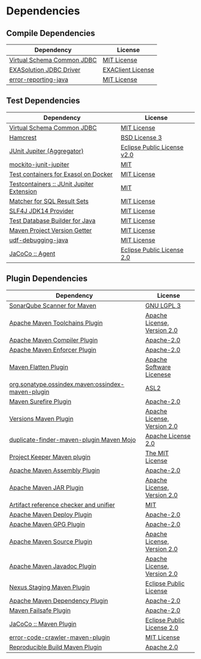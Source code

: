 <!-- @formatter:off -->
# Dependencies

## Compile Dependencies

| Dependency                      | License                |
| ------------------------------- | ---------------------- |
| [Virtual Schema Common JDBC][0] | [MIT License][1]       |
| [EXASolution JDBC Driver][2]    | [EXAClient License][3] |
| [error-reporting-java][4]       | [MIT License][5]       |

## Test Dependencies

| Dependency                                      | License                          |
| ----------------------------------------------- | -------------------------------- |
| [Virtual Schema Common JDBC][0]                 | [MIT License][1]                 |
| [Hamcrest][6]                                   | [BSD License 3][7]               |
| [JUnit Jupiter (Aggregator)][8]                 | [Eclipse Public License v2.0][9] |
| [mockito-junit-jupiter][10]                     | [MIT][11]                        |
| [Test containers for Exasol on Docker][12]      | [MIT License][13]                |
| [Testcontainers :: JUnit Jupiter Extension][14] | [MIT][15]                        |
| [Matcher for SQL Result Sets][16]               | [MIT License][17]                |
| [SLF4J JDK14 Provider][18]                      | [MIT License][19]                |
| [Test Database Builder for Java][20]            | [MIT License][21]                |
| [Maven Project Version Getter][22]              | [MIT License][23]                |
| [udf-debugging-java][24]                        | [MIT License][25]                |
| [JaCoCo :: Agent][26]                           | [Eclipse Public License 2.0][27] |

## Plugin Dependencies

| Dependency                                              | License                           |
| ------------------------------------------------------- | --------------------------------- |
| [SonarQube Scanner for Maven][28]                       | [GNU LGPL 3][29]                  |
| [Apache Maven Toolchains Plugin][30]                    | [Apache License, Version 2.0][31] |
| [Apache Maven Compiler Plugin][32]                      | [Apache-2.0][31]                  |
| [Apache Maven Enforcer Plugin][33]                      | [Apache-2.0][31]                  |
| [Maven Flatten Plugin][34]                              | [Apache Software Licenese][31]    |
| [org.sonatype.ossindex.maven:ossindex-maven-plugin][35] | [ASL2][36]                        |
| [Maven Surefire Plugin][37]                             | [Apache-2.0][31]                  |
| [Versions Maven Plugin][38]                             | [Apache License, Version 2.0][31] |
| [duplicate-finder-maven-plugin Maven Mojo][39]          | [Apache License 2.0][40]          |
| [Project Keeper Maven plugin][41]                       | [The MIT License][42]             |
| [Apache Maven Assembly Plugin][43]                      | [Apache-2.0][31]                  |
| [Apache Maven JAR Plugin][44]                           | [Apache License, Version 2.0][31] |
| [Artifact reference checker and unifier][45]            | [MIT][11]                         |
| [Apache Maven Deploy Plugin][46]                        | [Apache-2.0][31]                  |
| [Apache Maven GPG Plugin][47]                           | [Apache-2.0][31]                  |
| [Apache Maven Source Plugin][48]                        | [Apache License, Version 2.0][31] |
| [Apache Maven Javadoc Plugin][49]                       | [Apache License, Version 2.0][31] |
| [Nexus Staging Maven Plugin][50]                        | [Eclipse Public License][51]      |
| [Apache Maven Dependency Plugin][52]                    | [Apache-2.0][31]                  |
| [Maven Failsafe Plugin][53]                             | [Apache-2.0][31]                  |
| [JaCoCo :: Maven Plugin][54]                            | [Eclipse Public License 2.0][27]  |
| [error-code-crawler-maven-plugin][55]                   | [MIT License][56]                 |
| [Reproducible Build Maven Plugin][57]                   | [Apache 2.0][36]                  |

[0]: https://github.com/exasol/virtual-schema-common-jdbc/
[1]: https://github.com/exasol/virtual-schema-common-jdbc/blob/main/LICENSE
[2]: http://www.exasol.com
[3]: https://repo1.maven.org/maven2/com/exasol/exasol-jdbc/7.1.20/exasol-jdbc-7.1.20-license.txt
[4]: https://github.com/exasol/error-reporting-java/
[5]: https://github.com/exasol/error-reporting-java/blob/main/LICENSE
[6]: http://hamcrest.org/JavaHamcrest/
[7]: http://opensource.org/licenses/BSD-3-Clause
[8]: https://junit.org/junit5/
[9]: https://www.eclipse.org/legal/epl-v20.html
[10]: https://github.com/mockito/mockito
[11]: https://opensource.org/licenses/MIT
[12]: https://github.com/exasol/exasol-testcontainers/
[13]: https://github.com/exasol/exasol-testcontainers/blob/main/LICENSE
[14]: https://java.testcontainers.org
[15]: http://opensource.org/licenses/MIT
[16]: https://github.com/exasol/hamcrest-resultset-matcher/
[17]: https://github.com/exasol/hamcrest-resultset-matcher/blob/main/LICENSE
[18]: http://www.slf4j.org
[19]: http://www.opensource.org/licenses/mit-license.php
[20]: https://github.com/exasol/test-db-builder-java/
[21]: https://github.com/exasol/test-db-builder-java/blob/main/LICENSE
[22]: https://github.com/exasol/maven-project-version-getter/
[23]: https://github.com/exasol/maven-project-version-getter/blob/main/LICENSE
[24]: https://github.com/exasol/udf-debugging-java/
[25]: https://github.com/exasol/udf-debugging-java/blob/main/LICENSE
[26]: https://www.eclemma.org/jacoco/index.html
[27]: https://www.eclipse.org/legal/epl-2.0/
[28]: http://sonarsource.github.io/sonar-scanner-maven/
[29]: http://www.gnu.org/licenses/lgpl.txt
[30]: https://maven.apache.org/plugins/maven-toolchains-plugin/
[31]: https://www.apache.org/licenses/LICENSE-2.0.txt
[32]: https://maven.apache.org/plugins/maven-compiler-plugin/
[33]: https://maven.apache.org/enforcer/maven-enforcer-plugin/
[34]: https://www.mojohaus.org/flatten-maven-plugin/
[35]: https://sonatype.github.io/ossindex-maven/maven-plugin/
[36]: http://www.apache.org/licenses/LICENSE-2.0.txt
[37]: https://maven.apache.org/surefire/maven-surefire-plugin/
[38]: https://www.mojohaus.org/versions/versions-maven-plugin/
[39]: https://basepom.github.io/duplicate-finder-maven-plugin
[40]: http://www.apache.org/licenses/LICENSE-2.0.html
[41]: https://github.com/exasol/project-keeper/
[42]: https://github.com/exasol/project-keeper/blob/main/LICENSE
[43]: https://maven.apache.org/plugins/maven-assembly-plugin/
[44]: https://maven.apache.org/plugins/maven-jar-plugin/
[45]: https://github.com/exasol/artifact-reference-checker-maven-plugin
[46]: https://maven.apache.org/plugins/maven-deploy-plugin/
[47]: https://maven.apache.org/plugins/maven-gpg-plugin/
[48]: https://maven.apache.org/plugins/maven-source-plugin/
[49]: https://maven.apache.org/plugins/maven-javadoc-plugin/
[50]: http://www.sonatype.com/public-parent/nexus-maven-plugins/nexus-staging/nexus-staging-maven-plugin/
[51]: http://www.eclipse.org/legal/epl-v10.html
[52]: https://maven.apache.org/plugins/maven-dependency-plugin/
[53]: https://maven.apache.org/surefire/maven-failsafe-plugin/
[54]: https://www.jacoco.org/jacoco/trunk/doc/maven.html
[55]: https://github.com/exasol/error-code-crawler-maven-plugin/
[56]: https://github.com/exasol/error-code-crawler-maven-plugin/blob/main/LICENSE
[57]: http://zlika.github.io/reproducible-build-maven-plugin
